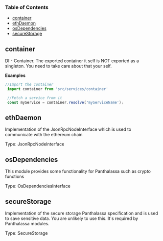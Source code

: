 <!-- Generated by documentation.js. Update this documentation by updating the source code. -->

### Table of Contents

-   [container](#container)
-   [ethDaemon](#ethdaemon)
-   [osDependencies](#osdependencies)
-   [secureStorage](#securestorage)

## container

DI - Container. The exported container it self is NOT exported as a singleton. You need to take care about that your self.

**Examples**

```javascript
//Import the container
 import container from 'src/services/container'

 //Fetch a service from it
 const myService = container.resolve('myServiceName');
```

## ethDaemon

Implementation of the JsonRpcNodeInterface which is used to communicate with the ethereum chain

Type: JsonRpcNodeInterface

## osDependencies

This module provides some functionality for Panthalassa such as crypto functions

Type: OsDependenciesInterface

## secureStorage

Implementation of the secure storage Panthalassa specification and is used to save sensitive data. You are unlikely to use this. It's required by Panthalassa modules.

Type: SecureStorage
